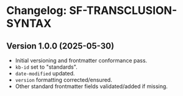 # Changelog: SF-TRANSCLUSION-SYNTAX

## Version 1.0.0 (2025-05-30)
- Initial versioning and frontmatter conformance pass.
- `kb-id` set to "standards".
- `date-modified` updated.
- `version` formatting corrected/ensured.
- Other standard frontmatter fields validated/added if missing.
